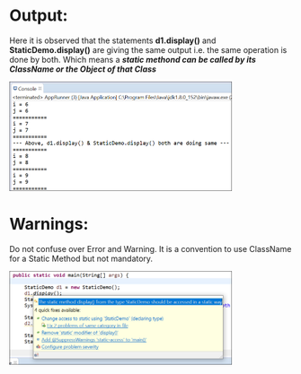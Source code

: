 # Output:
Here it is observed that the statements **d1.display()** and **StaticDemo.display()** are giving the same output i.e. the same operation is done by both. Which means a **_static methond can be called by its ClassName or the Object of that Class_**

<img width="396" alt="staticForMethod" src="staticForMethod.PNG">


# Warnings: 
Do not confuse over Error and Warning. It is a convention to use ClassName for a Static Method but not mandatory.

<img width="396" alt="staticForMethod-Warning" src="staticForMethod-Warning.PNG">
